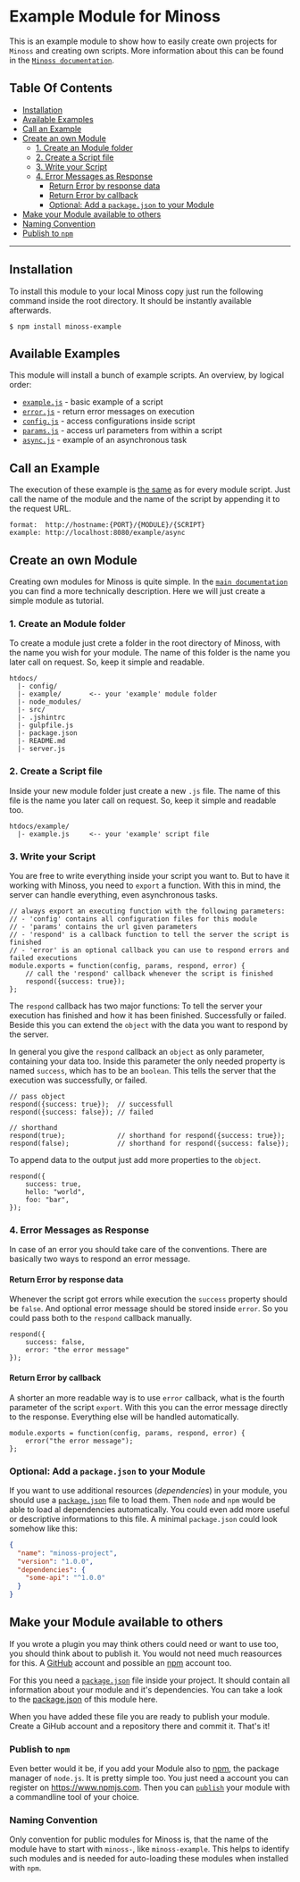 # Example Module for Minoss
This is an example module to show how to easily create own projects for `Minoss` and creating own scripts.
More information about this can be found in the [`Minoss documentation`](https://github.com/eisbehr-/minoss#create-an-own-module).


## Table Of Contents
* [Installation](#installation)
* [Available Examples](#available-examples)
* [Call an Example](#call-anexample)
* [Create an own Module](#create-an-own-module)
  * [1. Create an Module folder](#1-create-an-module-folder)
  * [2. Create a Script file](#2-create-a-script-file)
  * [3. Write your Script](#3-write-your-script)
  * [4. Error Messages as Response](#4-error-messages-as-response)
    * [Return Error by response data](#return-error-by-response-data)
    * [Return Error by callback](#return-error-by-callback)
    * [Optional: Add a `package.json` to your Module](#optional-add-a-package.json-to-your-module)
* [Make your Module available to others](#make-your-module-available-to-others)
* [Naming Convention](#naming-vonvention)
* [Publish to `npm`](#publish-to-npm)


---


## Installation
To install this module to your local Minoss copy just run the following command inside the root directory.
It should be instantly available afterwards.

```SH
$ npm install minoss-example
```


## Available Examples
This module will install a bunch of example scripts.
An overview, by logical order:

- [`example.js`](https://github.com/eisbehr-/minoss-example/blob/master/example.js) - basic example of a script
- [`error.js`](https://github.com/eisbehr-/minoss-example/blob/master/error.js)   - return error messages on execution
- [`config.js`](https://github.com/eisbehr-/minoss-example/blob/master/config.js)  - access configurations inside script
- [`params.js`](https://github.com/eisbehr-/minoss-example/blob/master/params.js)  - access url parameters from within a script
- [`async.js`](https://github.com/eisbehr-/minoss-example/blob/master/async.js)   - example of an asynchronous task


## Call an Example
The execution of these example is [the same](https://github.com/eisbehr-/minoss#call-a-module-script) as for every module script.
Just call the name of the module and the name of the script by appending it to the request URL.

```TEXT
format:  http://hostname:{PORT}/{MODULE}/{SCRIPT}
example: http://localhost:8080/example/async
```


## Create an own Module
Creating own modules for Minoss is quite simple.
In the [`main documentation`](https://github.com/eisbehr-/minoss#create-an-own-module) you can find a more technically description.
Here we will just create a simple module as tutorial.


### 1. Create an Module folder
To create a module just crete a folder in the root directory of Minoss, with the name you wish for your module.
The name of this folder is the name you later call on request.
So, keep it simple and readable.

```
htdocs/
  |- config/
  |- example/       <-- your 'example' module folder
  |- node_modules/
  |- src/
  |- .jshintrc
  |- gulpfile.js
  |- package.json
  |- README.md
  |- server.js
```

### 2. Create a Script file
Inside your new module folder just create a new `.js` file.
The name of this file is the name you later call on request.
So, keep it simple and readable too.

```
htdocs/example/
  |- example.js     <-- your 'example' script file
```


### 3. Write your Script
You are free to write everything inside your script you want to.
But to have it working with Minoss, you need to `export` a function.
With this in mind, the server can handle everything, even asynchronous tasks.

```JS
// always export an executing function with the following parameters:
// - 'config' contains all configuration files for this module
// - 'params' contains the url given parameters
// - 'respond' is a callback function to tell the server the script is finished
// - 'error' is an optional callback you can use to respond errors and failed executions
module.exports = function(config, params, respond, error) {
    // call the 'respond' callback whenever the script is finished
    respond({success: true});
};
```

The `respond` callback has two major functions:
To tell the server your execution has finished and how it has been finished.
Successfully or failed.
Beside this you can extend the `object` with the data you want to respond by the server.

In general you give the `respond` callback an `object` as only parameter, containing your data too.
Inside this parameter the only needed property is named `success`, which has to be an `boolean`.
This tells the server that the execution was successfully, or failed.

```JS
// pass object
respond({success: true});  // successfull
respond({success: false}); // failed

// shorthand
respond(true);             // shorthand for respond({success: true});
respond(false);            // shorthand for respond({success: false});
```

To append data to the output just add more properties to the `object`.

```JS
respond({
    success: true,
    hello: "world",
    foo: "bar",
});
```


### 4. Error Messages as Response
In case of an error you should take care of the conventions.
There are basically two ways to respond an error message.


#### Return Error by response data
Whenever the script got errors while execution the `success` property should be `false`.
And optional error message should be stored inside `error`. 
So you could pass both to the `respond` callback manually.

```JS
respond({
    success: false,
    error: "the error message"
});
```


#### Return Error by callback
A shorter an more readable way is to use `error` callback, what is the fourth parameter of the script `export`.
With this you can the error message directly to the response.
Everything else will be handled automatically.

```JS
module.exports = function(config, params, respond, error) {
    error("the error message");
};
```


### Optional: Add a `package.json` to your Module
If you want to use additional resources (_dependencies_) in your module, you should use a [`package.json`](https://docs.npmjs.com/files/package.json) file to load them.
Then `node` and `npm` would be able to load al dependencies automatically.
You could even add more useful or descriptive informations to this file.
A minimal `package.json` could look somehow like this:

```JSON
{
  "name": "minoss-project",
  "version": "1.0.0",
  "dependencies": {
    "some-api": "^1.0.0"
  }
}
```


## Make your Module available to others
If you wrote a plugin you may think others could need or want to use too, you should think about to publish it.
You would not need much reasources for this.
A [GitHub](https://github.com) account and possible an [npm](https://npmjs.com) account too.

For this you need a [`package.json`](https://docs.npmjs.com/files/package.json) file inside your project.
It should contain all information about your module and it's dependencies.
You can take a look to the [package.json](https://github.com/eisbehr-/minoss-example/blob/master/package.json) of this module here.

When you have added these file you are ready to publish your module.
Create a GiHub account and a repository there and commit it. That's it! 

### Publish to `npm`
Even better would it be, if you add your Module also to [npm](https://www.npmjs.com/), the package manager of `node.js`.
It is pretty simple too.
You just need a account you can register on https://www.npmjs.com.
Then you can [`publish`](https://docs.npmjs.com/cli/publish) your module with a commandline tool of your choice.


### Naming Convention
Only convention for public modules for Minoss is, that the name of the module have to start with `minoss-`, like `minoss-example`.
This helps to identify such modules and is needed for auto-loading these modules when installed with `npm`.
